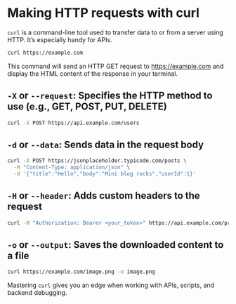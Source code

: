 # Making HTTP requests with curl

`curl` is a command-line tool used to transfer data to or from a server using HTTP. It’s especially handy for APIs.

```sh
curl https://example.com
```

This command will send an HTTP GET request to https://example.com and display the HTML content of the response in your terminal.

## `-X` or `--request`: Specifies the HTTP method to use (e.g., GET, POST, PUT, DELETE)

```sh
curl -X POST https://api.example.com/users
```

## `-d` or `--data`: Sends data in the request body

```sh
curl -X POST https://jsonplaceholder.typicode.com/posts \
  -H "Content-Type: application/json" \
  -d '{"title":"Hello","body":"Mini blog rocks","userId":1}'
```

## `-H` or `--header`: Adds custom headers to the request

```sh
curl -H "Authorization: Bearer <your_token>" https://api.example.com/profile
```

## `-o` or `--output`: Saves the downloaded content to a file

```sh
curl https://example.com/image.png -o image.png
```

Mastering `curl` gives you an edge when working with APIs, scripts, and backend debugging.